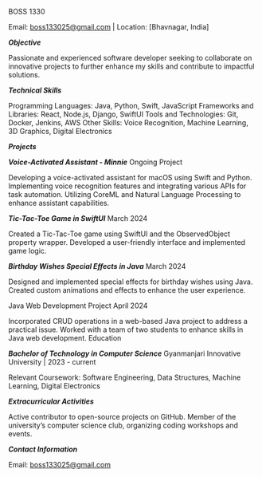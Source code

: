 BOSS 1330

Email: boss133025@gmail.com | Location: [Bhavnagar, India]

***Objective***

Passionate and experienced software developer seeking to collaborate on innovative projects to further enhance my skills and contribute to impactful solutions.

***Technical Skills***

Programming Languages: Java, Python, Swift, JavaScript
Frameworks and Libraries: React, Node.js, Django, SwiftUI
Tools and Technologies: Git, Docker, Jenkins, AWS
Other Skills: Voice Recognition, Machine Learning, 3D Graphics, Digital Electronics

***Projects***

***Voice-Activated Assistant - Minnie***
Ongoing Project

Developing a voice-activated assistant for macOS using Swift and Python.
Implementing voice recognition features and integrating various APIs for task automation.
Utilizing CoreML and Natural Language Processing to enhance assistant capabilities.

***Tic-Tac-Toe Game in SwiftUI***
March 2024

Created a Tic-Tac-Toe game using SwiftUI and the ObservedObject property wrapper.
Developed a user-friendly interface and implemented game logic.

***Birthday Wishes Special Effects in Java***
March 2024

Designed and implemented special effects for birthday wishes using Java.
Created custom animations and effects to enhance the user experience.

Java Web Development Project
April 2024

Incorporated CRUD operations in a web-based Java project to address a practical issue.
Worked with a team of two students to enhance skills in Java web development.
Education

***Bachelor of Technology in Computer Science***
Gyanmanjari Innovative University | 2023 - current

Relevant Coursework: Software Engineering, Data Structures, Machine Learning, Digital Electronics

***Extracurricular Activities***

Active contributor to open-source projects on GitHub.
Member of the university’s computer science club, organizing coding workshops and events.

***Contact Information***

Email: boss133025@gmail.com
